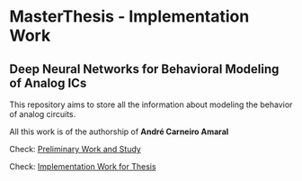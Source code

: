 # MasterThesis - Implementation Work
## Deep Neural Networks for Behavioral Modeling of Analog ICs

This repository aims to store all the information about modeling the behavior of analog circuits.

All this work is of the authorship of **André Carneiro Amaral**

Check: [Preliminary Work and Study](https://github.com/oAndreAmaral/MasterThesis/tree/Preliminary-Work)

Check: [Implementation Work for Thesis](https://github.com/oAndreAmaral/MasterThesis/tree/Implementation-Work)

